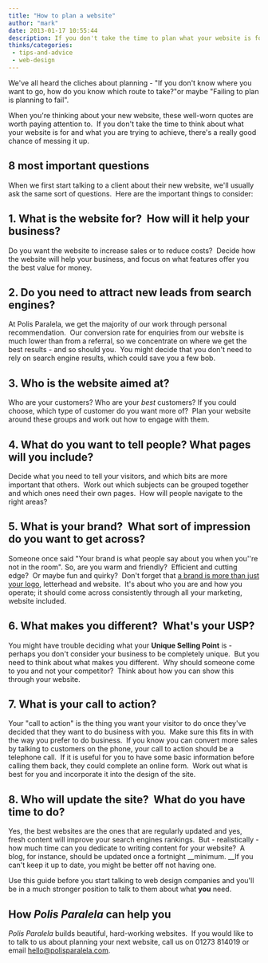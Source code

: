 ```yaml
---
title: "How to plan a website"
author: "mark"
date: 2013-01-17 10:55:44
description: If you don't take the time to plan what your website is for and what you are trying to achieve, there's an excellent chance of messing it up.
thinks/categories: 
 - tips-and-advice
 - web-design
---
```


We've all heard the cliches about planning - "If you don't know where you want to go, how do you know which route to take?"or maybe "Failing to plan is planning to fail".

When you're thinking about your new website, these well-worn quotes are worth paying attention to.  If you don't take the time to think about what your website is for and what you are trying to achieve, there's a really good chance of messing it up.<!--more-->

## 8 most important questions

When we first start talking to a client about their new website, we'll usually ask the same sort of questions.  Here are the important things to consider:

## 1. What is the website for?  How will it help your business?

Do you want the website to increase sales or to reduce costs?  Decide how the website will help your business, and focus on what features offer you the best value for money.

## 2. Do you need to attract new leads from search engines?

At Polis Paralela, we get the majority of our work through personal recommendation.  Our conversion rate for enquiries from our website is much lower than from a referral, so we concentrate on where we get the best results - and so should you.  You might decide that you don't need to rely on search engine results, which could save you a few bob.

## 3. Who is the website aimed at?

Who are your customers? Who are your *best* customers? If you could choose, which type of customer do you want more of?  Plan your website around these groups and work out how to engage with them.

## 4. What do you want to tell people? What pages will you include?

Decide what you need to tell your visitors, and which bits are more important that others.  Work out which subjects can be grouped together and which ones need their own pages.  How will people navigate to the right areas?

## 5. What is your brand?  What sort of impression do you want to get across?

Someone once said "Your brand is what people say about you when you''re not in the room". So, are you warm and friendly?  Efficient and cutting edge?  Or maybe fun and quirky?  Don't forget that [a brand is more than just your logo](/creates/brand/), letterhead and website.  It's about who you are and how you operate; it should come across consistently through all your marketing, website included.

## 6. What makes you different?  What's your USP?

You might have trouble deciding what your __Unique Selling Point__ is - perhaps you don't consider your business to be completely unique.  But you need to think about what makes you different.  Why should someone come to you and not your competitor?  Think about how you can show this through your website.

## 7. What is your call to action?

Your "call to action" is the thing you want your visitor to do once they've decided that they want to do business with you.  Make sure this fits in with the way you prefer to do business.  If you know you can convert more sales by talking to customers on the phone, your call to action should be a telephone call.  If it is useful for you to have some basic information before calling them back, they could complete an online form.  Work out what is best for you and incorporate it into the design of the site.

## 8. Who will update the site?  What do you have time to do?

Yes, the best websites are the ones that are regularly updated and yes, fresh content will improve your search engines rankings.  But - realistically - how much time can you dedicate to writing content for your website?  A blog, for instance, should be updated once a fortnight __minimum. __If you can't keep it up to date, you might be better off not having one.

Use this guide before you start talking to web design companies and you'll be in a much stronger position to talk to them about what __you__ need.

## How *Polis Paralela* can help you

*Polis Paralela* builds beautiful, hard-working websites.  If you would like to to talk to us about planning your next website, call us on 01273 814019 or email [hello@polisparalela.com](mailto:hello@polisparalela.com).



